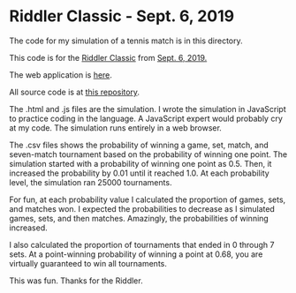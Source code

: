 # Riddler Classic - Sept. 6, 2019

The code for my simulation of a tennis match is in this directory.

This code is for the [Riddler Classic](https://fivethirtyeight.com/tag/the-riddler/) from [Sept. 6, 2019.](https://fivethirtyeight.com/features/what-are-your-chances-of-winning-the-u-s-open/)

The web application is [here](tennis.html).

All source code is at [this repository](https://github.com/Prof-Sears/prof-sears.github.io/tree/main/Riddler/Classic-2019-09-06).

The .html and .js files are the simulation. 
I wrote the simulation in JavaScript to practice coding in the language.
A JavaScript expert would probably cry at my code.
The simulation runs entirely in a web browser.

The .csv files shows the probability of winning a game, set, match, and seven-match tournament based on the probability of winning one point.
The simulation started with a probability of winning one point as 0.5.
Then, it increased the probability by 0.01 until it reached 1.0.
At each probability level, the simulation ran 25000 tournaments.

For fun, at each probability value I calculated the proportion of games, sets, and matches won.
I expected the probabilities to decrease as I simulated games, sets, and then matches.
Amazingly, the probabilities of winning increased.

I also calculated the proportion of tournaments that ended in 0 through 7 sets.
At a point-winning probability of winning a point at 0.68, you are virtually guaranteed to win all tournaments.

This was fun. Thanks for the Riddler.
